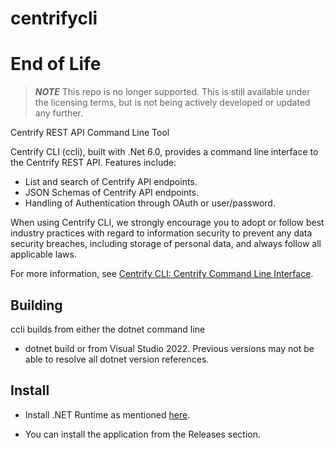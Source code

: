 # centrifycli

# End of Life

> ***NOTE***
> This repo is no longer supported.
> This is still available under the licensing terms, but is not being actively developed or updated any further. 

Centrify REST API Command Line Tool

Centrify CLI (ccli), built with .Net 6.0, provides a command line interface to the Centrify REST API. Features include:
* List and search of Centrify API endpoints.
* JSON Schemas of Centrify API endpoints.
* Handling of Authentication through OAuth or user/password.

When using Centrify CLI, we strongly encourage you to adopt or follow best industry practices with regard to information security to prevent any data security breaches, including storage of personal data, and always follow all applicable laws.

For more information, see [Centrify CLI: Centrify Command Line Interface](https://github.com/centrify/centrifycli/wiki/Centrify-CLI:-Centrify-Command-Line-Interface).


## Building

ccli builds from either the dotnet command line
* dotnet build
or from Visual Studio 2022.  Previous versions may not be able to resolve all dotnet version references.

## Install

* Install .NET Runtime as mentioned [here](https://docs.microsoft.com/en-us/dotnet/core/install/).

* You can install the application from the Releases section.

